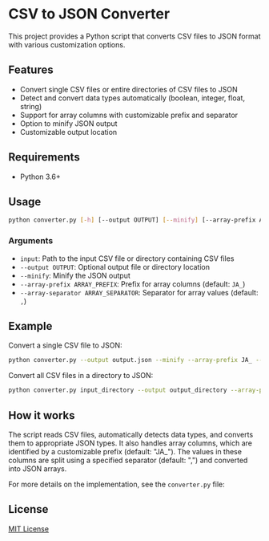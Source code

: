 # CSV to JSON Converter

This project provides a Python script that converts CSV files to JSON format with various customization options.

## Features

- Convert single CSV files or entire directories of CSV files to JSON
- Detect and convert data types automatically (boolean, integer, float, string)
- Support for array columns with customizable prefix and separator
- Option to minify JSON output
- Customizable output location

## Requirements

- Python 3.6+

## Usage

```bash
python converter.py [-h] [--output OUTPUT] [--minify] [--array-prefix ARRAY_PREFIX] [--array-separator ARRAY_SEPARATOR] input
```

### Arguments

- `input`: Path to the input CSV file or directory containing CSV files
- `--output OUTPUT`: Optional output file or directory location
- `--minify`: Minify the JSON output
- `--array-prefix ARRAY_PREFIX`: Prefix for array columns (default: `JA_`)
- `--array-separator ARRAY_SEPARATOR`: Separator for array values (default: `,`)

## Example

Convert a single CSV file to JSON:

```bash
python converter.py --output output.json --minify --array-prefix JA_ --array-separator , input.csv
```

Convert all CSV files in a directory to JSON:

```bash
python converter.py input_directory --output output_directory --array-prefix "ARRAY_" --array-separator "|"
```

## How it works

The script reads CSV files, automatically detects data types, and converts them to appropriate JSON types. It also handles array columns, which are identified by a customizable prefix (default: "JA\_"). The values in these columns are split using a specified separator (default: ",") and converted into JSON arrays.

For more details on the implementation, see the `converter.py` file:

## License

[MIT License](LICENSE)
